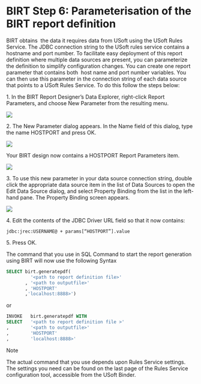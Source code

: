 # BIRT Step 6: Parameterisation of the BIRT report definition

BIRT obtains  the data it requires data from USoft using the USoft Rules Service. The JDBC connection string to the USoft rules service contains a hostname and port number. To facilitate easy deployment of this report definition where multiple data sources are present, you can parameterize the definition to simplify configuration changes. You can create one report parameter that contains both  host name and port number variables. You can then use this parameter in the connection string of each data source that points to a USoft Rules Service. To do this follow the steps below:

1. In the BIRT Report Designer’s Data Explorer, right-click Report Parameters, and choose New Parameter from the resulting menu.

![](/api/Extensions/BIRT%20reporting/assets/4ae5aaec-4a95-48f9-b946-2f2d5a725a16.png)

2. The New Parameter dialog appears. In the Name field of this dialog, type the name HOSTPORT and press OK.

![](/api/Extensions/BIRT%20reporting/assets/e43a2f82-42a7-41e7-bb6e-1c5dce24119c.png)

Your BIRT design now contains a HOSTPORT Report Parameters item.

![](/api/Extensions/BIRT%20reporting/assets/4a41c551-85f5-4091-8741-c02c23c8b897.png)

3. To use this new parameter in your data source connection string, double click the appropriate data source item in the list of Data Sources to open the Edit Data Source dialog, and select Property Binding from the list in the left-hand pane. The Property Binding screen appears.

![](/api/Extensions/BIRT%20reporting/assets/b66e4348-6b92-4535-af04-79843ed7ac54.png)

4. Edit the contents of the JDBC Driver URL field so that it now contains:

```
jdbc:jrec:USERNAME@ + params[“HOSTPORT”].value
```

5. Press OK.

The command that you use in SQL Command to start the report generation using BIRT will now use the following Syntax

```sql
SELECT birt.generatepdf(
         '<path to report definition file>'
       , '<path to outputfile>'
       , 'HOSTPORT'
       ,'localhost:8888>')
```

or 

```sql
INVOKE   birt.generatepdf WITH 
SELECT   '<path to report definition file >'
,        '<path to outputfile>'
,        'HOSTPORT'
,        'localhost:8888>'
```

> [!NOTE]
> The actual command that you use depends upon Rules Service settings. The settings you need can be found on the last page of the Rules Service configuration tool, accessible from the USoft Binder.